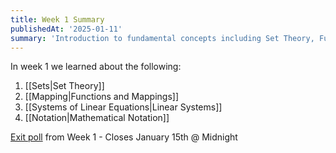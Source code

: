 ```yaml
---
title: Week 1 Summary
publishedAt: '2025-01-11'
summary: 'Introduction to fundamental concepts including Set Theory, Functions and Mappings, Linear Systems, and Mathematical Notation.'
---
```


In week 1 we learned about the following:

1) [[Sets|Set Theory]]
2) [[Mapping|Functions and Mappings]]
3) [[Systems of Linear Equations|Linear Systems]]
4) [[Notation|Mathematical Notation]]

[Exit poll](https://docs.google.com/forms/d/e/1FAIpQLSfatiebdTJeIUfPJQTumOWZbkSNXyk7KMjSazemUAh161kg1g/viewform?usp=header) from Week 1 - Closes January 15th @ Midnight


